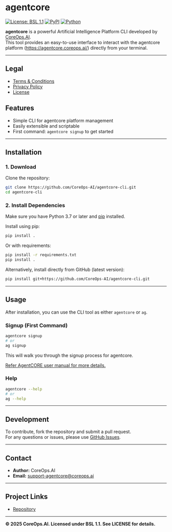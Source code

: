 # agentcore

[![License: BSL 1.1](https://img.shields.io/badge/License-BSL%201.1-blue.svg)](https://mariadb.com/bsl11)
[![PyPI](https://img.shields.io/pypi/v/agentcore.svg)](https://pypi.org/project/agentcore/)
[![Python](https://img.shields.io/badge/python-3.7%2B-blue.svg)](https://www.python.org/)

**agentcore** is a powerful Artificial Intelligence Platform CLI developed by [CoreOps.AI](https://coreops.ai).  
This tool provides an easy-to-use interface to interact with the agentcore platform (https://agentcore.coreops.ai/) directly from your terminal.

---
## Legal

- [Terms & Conditions](./terms_condition.md)
- [Privacy Policy](./privacy_policy.md)
- [License](./LICENSE)

## Features

- Simple CLI for agentcore platform management
- Easily extensible and scriptable
- First command: `agentcore signup` to get started

---

## Installation

### 1. Download

Clone the repository:

```bash
git clone https://github.com/CoreOps-AI/agentcore-cli.git
cd agentcore-cli
```

### 2. Install Dependencies

Make sure you have Python 3.7 or later and [pip](https://pip.pypa.io/) installed.

Install using pip:

```bash
pip install .
```

Or with requirements:

```bash
pip install -r requirements.txt
pip install .
```

Alternatively, install directly from GitHub (latest version):

```bash
pip install git+https://github.com/CoreOps-AI/agentcore-cli.git
```

---

## Usage

After installation, you can use the CLI tool as either `agentcore` or `ag`.

### Signup (First Command)

```bash
agentcore signup
# or
ag signup
```

This will walk you through the signup process for agentcore.

[Refer AgentCORE user manual for more details.](./User_Manual.pdf)

### Help

```bash
agentcore --help
# or
ag --help
```

---

## Development

To contribute, fork the repository and submit a pull request.  
For any questions or issues, please use [GitHub Issues](https://github.com/CoreOps-AI/agentcore-cli/issues).

---

## Contact

- **Author:** CoreOps.AI
- **Email:** support-agentcore@coreops.ai

---

## Project Links

- [Repository](https://github.com/CoreOps-AI/agentcore-cli)

---

**© 2025 CoreOps.AI. Licensed under BSL 1.1. See LICENSE for details.**

